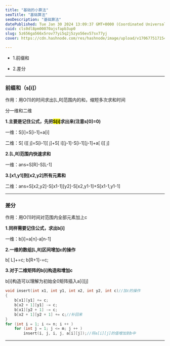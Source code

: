 ```yaml
---
title: "基础的小算法"
seoTitle: "基础算法"
seoDescription: "基础算法"
datePublished: Tue Jan 30 2024 13:09:37 GMT+0000 (Coordinated Universal Time)
cuid: cls0dl8pm00070ajsfapb3up0
slug: 5z656ga566x5rov77yi5q2j5zyo56ev57sv77yj
cover: https://cdn.hashnode.com/res/hashnode/image/upload/v1706775171544/0689fb79-e670-4730-9a8a-5fbccaafa1d6.jpeg

---
```


* 1.前缀和
    
* 2.差分
    

---

### 前缀和（s\[i\]）

作用：用O(1)的时间求出\[L,R\]范围内的和，缩短多次求和时间

分一维和二维

**1.主要是记住公式，先把<mark>S[i]</mark>求出来(注意s\[0\]=0)**

一维：S\[i\]=S\[i-1\]+a\[i\]

二维：S\[ i\]\[ j\]=S\[i-1\]\[ j\]+S\[ i\]\[j-1\]-S\[i-1\]\[j-1\]+a\[ i\]\[ j\]

**2.\[L,R\]范围内快速求和**

一维：ans=S\[R\]-S\[L-1\]

**3.\[x1,y1\]到\[x2,y2\]所有元素和**

二维：ans=S\[x2,y2\]-S\[x1-1\]\[y2\]-S\[x2,y1-1\]+S\[x1-1,y1-1\]

---

### 差分

作用：用O(1)时间对范围内全部元素加上c

**1.同样需要记住公式，求出b\[i\]**

一维：b\[i\]=a\[n\]-a\[n-1\]

**2.一维的数组\[L,R\]区间增加c的操作**

b\[ L\]+=c; b\[R+1\]-=c;

**3.对于二维矩阵的b\[i\]构造和增加c**

b\[i\]构造可以理解为初始全0矩阵插入a\[i\]\[j\]

```cpp
void insert(int x1, int y1, int x2, int y2, int c)//加c的操作
{
    b[x1][y1] += c;
    b[x2 + 1][y1] -= c;
    b[x1][y2 + 1] -= c;
    b[x2 + 1][y2 + 1] += c;//补回来
}
for (int i = 1; i <= n; i ++ )
    for (int j = 1; j <= m; j ++ )
        insert(i, j, i, j, a[i][j]);//将a[i][j]的值增加到b中
```

---